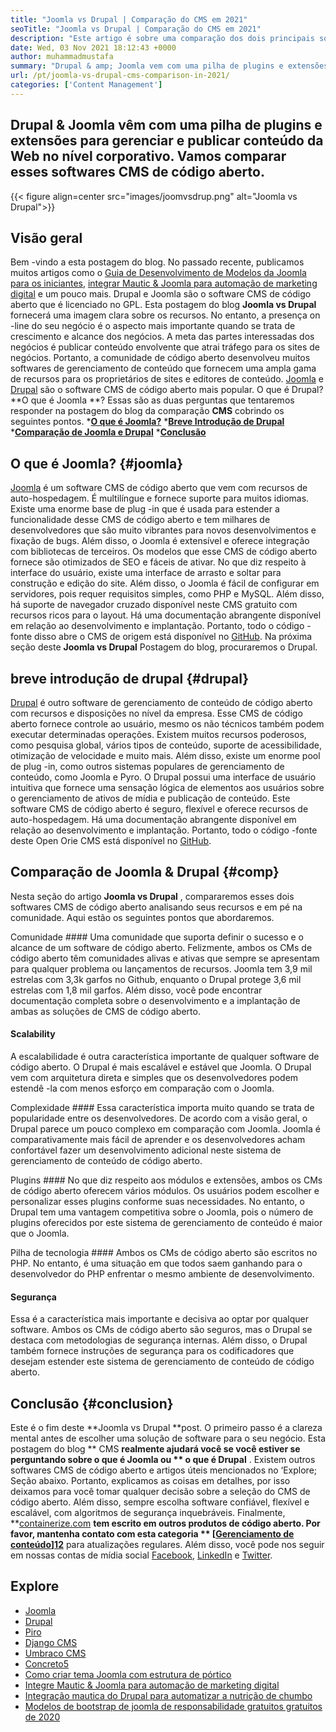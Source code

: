 ```yaml
---
title: "Joomla vs Drupal | Comparação do CMS em 2021" 
seoTitle: "Joomla vs Drupal | Comparação do CMS em 2021" 
description: "Este artigo é sobre uma comparação dos dois principais software CMS gratuitos Joomla vs Drupal. Ambos os software são auto-hospedados e vêm com uma ampla gama de plugins." 
date: Wed, 03 Nov 2021 18:12:43 +0000
author: muhammadmustafa
summary: "Drupal & amp; Joomla vem com uma pilha de plugins e extensões para gerenciar e publicar conteúdo da Web no nível corporativo. Vamos comparar esses softwares CMS de código aberto." 
url: /pt/joomla-vs-drupal-cms-comparison-in-2021/
categories: ['Content Management']
---
```


## Drupal & Joomla vêm com uma pilha de plugins e extensões para gerenciar e publicar conteúdo da Web no nível corporativo. Vamos comparar esses softwares CMS de código aberto.

{{< figure align=center src="images/joomvsdrup.png" alt="Joomla vs Drupal">}}


## **Visão geral**
Bem -vindo a esta postagem do blog. No passado recente, publicamos muitos artigos como o [Guia de Desenvolvimento de Modelos da Joomla para os iniciantes][1], [integrar Mautic & Joomla para automação de marketing digital][2] e um pouco mais. Drupal e Joomla são o software CMS de código aberto que é licenciado no GPL. Esta postagem do blog **Joomla vs Drupal**  fornecerá uma imagem clara sobre os recursos. No entanto, a presença on -line do seu negócio é o aspecto mais importante quando se trata de crescimento e alcance dos negócios. A meta das partes interessadas dos negócios é publicar conteúdo envolvente que atrai tráfego para os sites de negócios.
Portanto, a comunidade de código aberto desenvolveu muitos softwares de gerenciamento de conteúdo que fornecem uma ampla gama de recursos para os proprietários de sites e editores de conteúdo. [Joomla][3] e [Drupal][4] são o software CMS de código aberto mais popular. O que é Drupal? **O que é Joomla **? Essas são as duas perguntas que tentaremos responder na postagem do blog da comparação  **CMS**   cobrindo os seguintes pontos.
  ***[O que é Joomla?][5]** 
  ***[Breve Introdução de Drupal][6]** 
  ***[Comparação de Joomla e Drupal][7]** 
  ***[Conclusão][8]** 

## O que é Joomla?   {#joomla}
[Joomla][3] é um software CMS de código aberto que vem com recursos de auto-hospedagem. É multilíngue e fornece suporte para muitos idiomas. Existe uma enorme base de plug -in que é usada para estender a funcionalidade desse CMS de código aberto e tem milhares de desenvolvedores que são muito vibrantes para novos desenvolvimentos e fixação de bugs. Além disso, o Joomla é extensível e oferece integração com bibliotecas de terceiros. Os modelos que esse CMS de código aberto fornece são otimizados de SEO e fáceis de ativar. No que diz respeito à interface do usuário, existe uma interface de arrasto e soltar para construção e edição do site.
Além disso, o Joomla é fácil de configurar em servidores, pois requer requisitos simples, como PHP e MySQL. Além disso, há suporte de navegador cruzado disponível neste CMS gratuito com recursos ricos para o layout. Há uma documentação abrangente disponível em relação ao desenvolvimento e implantação. Portanto, todo o código -fonte disso abre o CMS de origem está disponível no [GitHub][9]. Na próxima seção deste **Joomla vs Drupal**  Postagem do blog, procuraremos o Drupal.

## breve introdução de drupal   {#drupal}
[Drupal][4] é outro software de gerenciamento de conteúdo de código aberto com recursos e disposições no nível da empresa. Esse CMS de código aberto fornece controle ao usuário, mesmo os não técnicos também podem executar determinadas operações. Existem muitos recursos poderosos, como pesquisa global, vários tipos de conteúdo, suporte de acessibilidade, otimização de velocidade e muito mais. Além disso, existe um enorme pool de plug -in, como outros sistemas populares de gerenciamento de conteúdo, como Joomla e Pyro. O Drupal possui uma interface de usuário intuitiva que fornece uma sensação lógica de elementos aos usuários sobre o gerenciamento de ativos de mídia e publicação de conteúdo.
Este software CMS de código aberto é seguro, flexível e oferece recursos de auto-hospedagem. Há uma documentação abrangente disponível em relação ao desenvolvimento e implantação. Portanto, todo o código -fonte deste Open Orie CMS está disponível no [GitHub][10].

## Comparação de Joomla & Drupal   {#comp}
Nesta seção do artigo **Joomla vs Drupal** , compararemos esses dois softwares CMS de código aberto analisando seus recursos e em pé na comunidade. Aqui estão os seguintes pontos que abordaremos.

Comunidade ####
Uma comunidade que suporta definir o sucesso e o alcance de um software de código aberto. Felizmente, ambos os CMs de código aberto têm comunidades alivas e ativas que sempre se apresentam para qualquer problema ou lançamentos de recursos. Joomla tem 3,9 mil estrelas com 3,3k garfos no Github, enquanto o Drupal protege 3,6 mil estrelas com 1,8 mil garfos. Além disso, você pode encontrar documentação completa sobre o desenvolvimento e a implantação de ambas as soluções de CMS de código aberto.

#### Scalability
A escalabilidade é outra característica importante de qualquer software de código aberto. O Drupal é mais escalável e estável que Joomla. O Drupal vem com arquitetura direta e simples que os desenvolvedores podem estendê -la com menos esforço em comparação com o Joomla.

Complexidade ####
Essa característica importa muito quando se trata de popularidade entre os desenvolvedores. De acordo com a visão geral, o Drupal parece um pouco complexo em comparação com Joomla. Joomla é comparativamente mais fácil de aprender e os desenvolvedores acham confortável fazer um desenvolvimento adicional neste sistema de gerenciamento de conteúdo de código aberto.

Plugins ####
No que diz respeito aos módulos e extensões, ambos os CMs de código aberto oferecem vários módulos. Os usuários podem escolher e personalizar esses plugins conforme suas necessidades. No entanto, o Drupal tem uma vantagem competitiva sobre o Joomla, pois o número de plugins oferecidos por este sistema de gerenciamento de conteúdo é maior que o Joomla.

Pilha de tecnologia ####
Ambos os CMs de código aberto são escritos no PHP. No entanto, é uma situação em que todos saem ganhando para o desenvolvedor do PHP enfrentar o mesmo ambiente de desenvolvimento.

#### Segurança
Essa é a característica mais importante e decisiva ao optar por qualquer software. Ambos os CMs de código aberto são seguros, mas o Drupal se destaca com metodologias de segurança internas. Além disso, o Drupal também fornece instruções de segurança para os codificadores que desejam estender este sistema de gerenciamento de conteúdo de código aberto.

## Conclusão   {#conclusion}
Este é o fim deste **Joomla vs Drupal  **post. O primeiro passo é a clareza mental antes de escolher uma solução de software para o seu negócio. Esta postagem do blog **  CMS  **realmente ajudará você se você estiver se perguntando sobre o que é Joomla ou **  o que é Drupal** . Existem outros softwares CMS de código aberto e artigos úteis mencionados no ‘Explore; Seção abaixo. Portanto, explicamos as coisas em detalhes, por isso deixamos para você tomar qualquer decisão sobre a seleção do CMS de código aberto. Além disso, sempre escolha software confiável, flexível e escalável, com algoritmos de segurança inquebráveis.
Finalmente, **[containerize.com][11]  **tem escrito em outros produtos de código aberto. Por favor, mantenha contato com esta categoria **  [[Gerenciamento de conteúdo][12]][12]**  para atualizações regulares. Além disso, você pode nos seguir em nossas contas de mídia social [Facebook][13], [LinkedIn][14] e [Twitter][15].

## Explore
  * [Joomla][3]
  * [Drupal][4]
  * [Piro][16]
  * [Django CMS][17]
  * [Umbraco CMS][18]
  * [Concreto5][19]
  * [Como criar tema Joomla com estrutura de pórtico][20]
  * [Integre Mautic & Joomla para automação de marketing digital][2]
  * [Integração mautica do Drupal para automatizar a nutrição de chumbo][21]
  * [Modelos de bootstrap de joomla de responsabilidade gratuitos gratuitos de 2020][22]

  
[1]: https://blog.containerize.com/content-management/responsive-joomla-templates-tutorial/
[2]: https://blog.containerize.com/content-management/integrate-mautic-with-joomla-for-marketing-automation/
[3]: https://products.containerize.com/content-management/joomla
[4]: https://products.containerize.com/content-management/drupal
[5]: #joomla
[6]: #drupal
[7]: #comp
[8]: #Conclusion
[9]: https://github.com/joomla/joomla-cms
[10]: https://github.com/drupal/drupal
[11]: https://www.containerize.com/
[12]: https://products.containerize.com/content-management/
[13]: https://web.facebook.com/containerize
[14]: https://www.linkedin.com/company/containerize/
[15]: https://twitter.com/containerize_co
[16]: https://products.containerize.com/content-management/pyro
[17]: https://products.containerize.com/content-management/django
[18]: https://products.containerize.com/content-management/umbraco
[19]: https://products.containerize.com/content-management/concrete5
[20]: https://blog.containerize.com/content-management/how-to-create-joomla-theme-joomla-gantry-framework/
[21]: https://blog.containerize.com/content-management/drupal-tutorial-automate-lead-growth-with-drupal-mautic/
[22]: https://blog.containerize.com/content-management/top-5-best-free-responsive-joomla-templates-of-2020/

